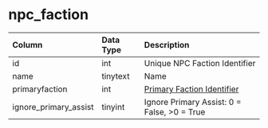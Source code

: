 # npc\_faction

| Column | Data Type | Description |
| :--- | :--- | :--- |
| id | int | Unique NPC Faction Identifier |
| name | tinytext | Name |
| primaryfaction | int | [Primary Faction Identifier](https://github.com/EQEmu/docs-db-schema/tree/e0eb157dbf5563b03c0faf391abc87ec69239f4a/docs/schema/categories/npcs/faction_list.md) |
| ignore\_primary\_assist | tinyint | Ignore Primary Assist: 0 = False, &gt;0 = True |

